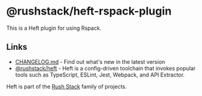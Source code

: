 # @rushstack/heft-rspack-plugin

This is a Heft plugin for using Rspack.

## Links

- [CHANGELOG.md](
  https://github.com/microsoft/rushstack/blob/main/heft-plugins/heft-rspack-plugin/CHANGELOG.md) - Find
  out what's new in the latest version
- [@rushstack/heft](https://www.npmjs.com/package/@rushstack/heft) - Heft is a config-driven toolchain that invokes popular tools such as TypeScript, ESLint, Jest, Webpack, and API Extractor.

Heft is part of the [Rush Stack](https://rushstack.io/) family of projects.

